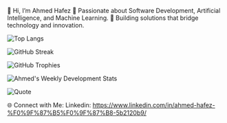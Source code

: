 👋 Hi, I’m Ahmed Hafez
👀 Passionate about Software Development, Artificial Intelligence, and Machine Learning.
🌟 Building solutions that bridge technology and innovation.

![Top Langs](https://github-readme-stats.vercel.app/api/top-langs/?username=AhmedHafez1&layout=compact)

![GitHub Streak](https://github-readme-streak-stats.herokuapp.com/?user=AhmedHafez1)

![GitHub Trophies](https://github-profile-trophy.vercel.app/?username=AhmedHafez1&theme=radical)

![Ahmed's Weekly Development Stats](https://github-readme-stats.vercel.app/api/wakatime?username=AhmedHafez1&theme=radical)

![Quote](https://quotes-github-readme.vercel.app/api?type=horizontal&theme=radical)


🌐 Connect with Me:
Linkedin: https://www.linkedin.com/in/ahmed-hafez-%F0%9F%87%B5%F0%9F%87%B8-5b2120b9/
